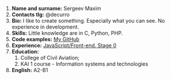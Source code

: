 1. **Name and surname:** Sergeev Maxim
2. **Contacts tlg:** @decurro
3.  **Bio:** I like to create something. Especially what you can see. No experience in development.
4. **Skills:** Little knowledge are in C, Python, PHP.
5. **Code examples:** [My GitHub](https://github.com/Decurro)
6. **Experience:**  [JavaScript/Front-end. Stage 0](https://rs.school/js-stage0/)
7. **Education:** 
    1. College of Civil Aviation;
    2. KAI 1 course - Information systems and technologies
8. **English:** А2-B1